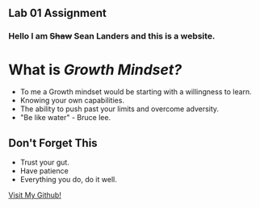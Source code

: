 ## Lab 01 Assignment


### Hello I am ~~Shaw~~ Sean Landers and this is a website.




# What is *Growth Mindset?*

- To me a Growth mindset would be starting with a willingness to learn.
- Knowing your own capabilities.
- The ability to push past your limits and overcome adversity.
- "Be like water" - Bruce lee.

## Don't Forget This

- Trust your gut.
- Have patience
- Everything you do, do it well.



[Visit My Github!](https://github.com/seanlanders92)



